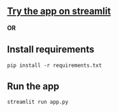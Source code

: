 ## [Try the app on streamlit](https://chat-with-sql-db.streamlit.app/)

**OR**

## Install requirements

```
pip install -r requirements.txt
```

## Run the app

```
streamlit run app.py
```